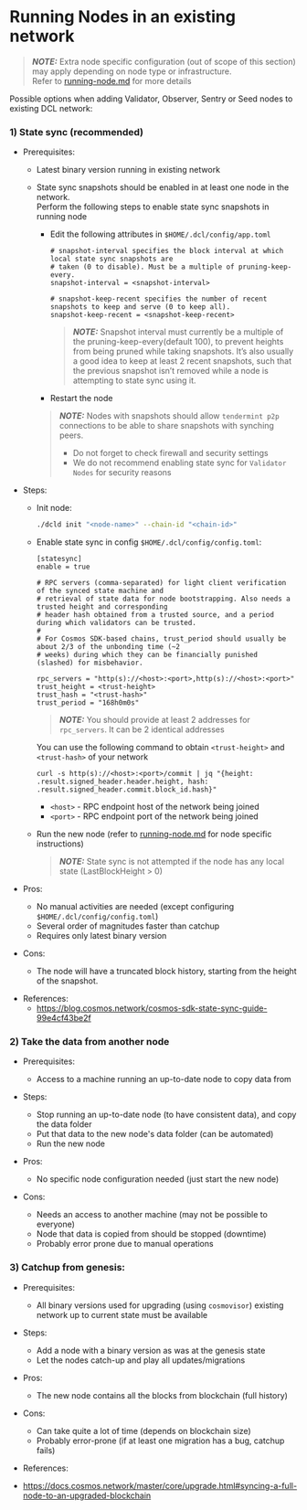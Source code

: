 # Running Nodes in an existing network
> **_NOTE:_** Extra node specific configuration (out of scope of this section) may apply depending on node type or infrastructure.<br>
> Refer to [running-node.md](./running-node.md) for more details

Possible options when adding Validator, Observer, Sentry or Seed nodes to existing DCL network:

### 1) State sync (recommended)
- Prerequisites:
  - Latest binary version running in existing network
  - State sync snapshots should be enabled in at least one node in the network.<br>
  Perform the following steps to enable state sync snapshots in running node 
    
    - Edit the following attributes in `$HOME/.dcl/config/app.toml`
      ```
      # snapshot-interval specifies the block interval at which local state sync snapshots are
      # taken (0 to disable). Must be a multiple of pruning-keep-every.
      snapshot-interval = <snapshot-interval>

      # snapshot-keep-recent specifies the number of recent snapshots to keep and serve (0 to keep all).
      snapshot-keep-recent = <snapshot-keep-recent>
      ```
      > **_NOTE:_** Snapshot interval must currently be a multiple of the pruning-keep-every(default 100), to prevent heights from being pruned while taking snapshots. 
      > It’s also usually a good idea to keep at least 2 recent snapshots, such that the previous snapshot isn’t removed while a node is attempting to state sync using it.
    - Restart the node
    > **_NOTE:_** Nodes with snapshots should allow `tendermint p2p` connections to be able to share snapshots with synching peers.<br>
    > - Do not forget to check firewall and security settings<br> 
    > - We do not recommend enabling state sync for `Validator Nodes` for security reasons
- Steps:
  - Init node:

    ```bash
    ./dcld init "<node-name>" --chain-id "<chain-id>"
    ```
  - Enable state sync in config `$HOME/.dcl/config/config.toml`:
    ```
    [statesync]
    enable = true

    # RPC servers (comma-separated) for light client verification of the synced state machine and
    # retrieval of state data for node bootstrapping. Also needs a trusted height and corresponding
    # header hash obtained from a trusted source, and a period during which validators can be trusted.
    #
    # For Cosmos SDK-based chains, trust_period should usually be about 2/3 of the unbonding time (~2
    # weeks) during which they can be financially punished (slashed) for misbehavior.

    rpc_servers = "http(s)://<host>:<port>,http(s)://<host>:<port>"
    trust_height = <trust-height>
    trust_hash = "<trust-hash>"
    trust_period = "168h0m0s"
    ```
    > **_NOTE:_**  You should provide at least 2 addresses for `rpc_servers`. It can be 2 identical addresses

    You can use the following command to obtain `<trust-height>` and `<trust-hash>` of your network
    ```
    curl -s http(s)://<host>:<port>/commit | jq "{height: .result.signed_header.header.height, hash: .result.signed_header.commit.block_id.hash}"
    ```
    - `<host>` - RPC endpoint host of the network being joined
    - `<port>` - RPC endpoint port of the network being joined

  - Run the new node (refer to [running-node.md](./running-node.md) for node specific instructions)

    > **_NOTE:_** State sync is not attempted if the node has any local state (LastBlockHeight > 0)

- Pros:
  - No manual activities are needed (except configuring `$HOME/.dcl/config/config.toml`)
  - Several order of magnitudes faster than catchup
  - Requires only latest binary version

- Cons:
  - The node will have a truncated block history, starting from the height of the snapshot.

* References:
  - https://blog.cosmos.network/cosmos-sdk-state-sync-guide-99e4cf43be2f

### 2) Take the data from another node
- Prerequisites:
  - Access to a machine running an up-to-date node to copy data from

- Steps:
  - Stop running an up-to-date node (to have consistent data), and copy the data folder
  - Put that data to the new node's data folder (can be automated)
  - Run the new node

- Pros:
  - No specific node configuration needed (just start the new node)

- Cons:
  - Needs an access to another machine (may not be possible to everyone)
  - Node that data is copied from should be stopped (downtime)
  - Probably error prone due to manual operations

### 3) Catchup from genesis:
- Prerequisites:
  - All binary versions used for upgrading (using `cosmovisor`) existing network up to current state must be available
- Steps:
  - Add a node with a binary version as was at the genesis state
  - Let the nodes catch-up and play all updates/migrations

- Pros:
  - The new node contains all the blocks from blockchain (full history)

- Cons:
  - Can take quite a lot of time (depends on blockchain size)
  - Probably error-prone (if at least one migration has a bug, catchup fails)

* References:
- https://docs.cosmos.network/master/core/upgrade.html#syncing-a-full-node-to-an-upgraded-blockchain